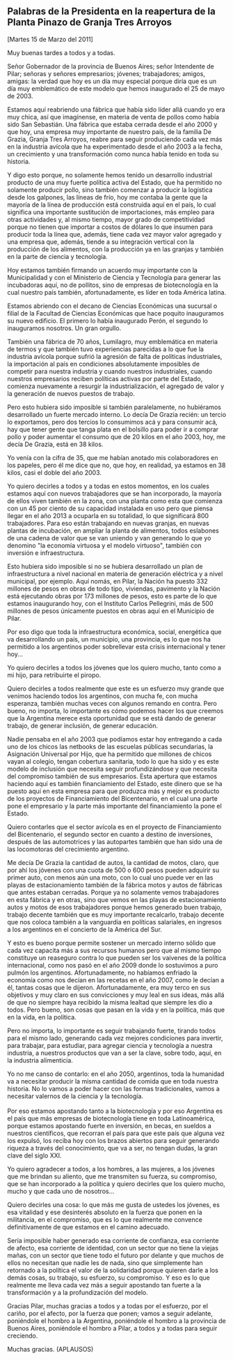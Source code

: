 Palabras de la Presidenta en la reapertura de la Planta Pinazo de Granja Tres Arroyos
-------------------------------------------------------------------------------------

[Martes 15 de Marzo del 2011]

Muy buenas tardes a todos y a todas.

Señor Gobernador de la provincia de Buenos Aires; señor Intendente de
Pilar; señoras y señores empresarios; jóvenes; trabajadores; amigos,
amigas: la verdad que hoy es un día muy especial porque diría que es un
día muy emblemático de este modelo que hemos inaugurado el 25 de mayo de
2003.

Estamos aquí reabriendo una fábrica que había sido líder allá cuando yo
era muy chica, así que imagínense, en materia de venta de pollos como
había sido San Sebastián. Una fábrica que estaba cerrada desde el año
2000 y que hoy, una empresa muy importante de nuestro país, de la
familia De Grazia, Granja Tres Arroyos, reabre para seguir produciendo
cada vez más en la industria avícola que ha experimentado desde el año
2003 a la fecha, un crecimiento y una transformación como nunca había
tenido en toda su historia.

Y digo esto porque, no solamente hemos tenido un desarrollo industrial
producto de una muy fuerte política activa del Estado, que ha permitido
no solamente producir pollo, sino también comenzar a producir la
logística desde los galpones, las líneas de frío, hoy me contaba la
gente que la mayoría de la línea de producción está construida aquí en
el país, lo cual significa una importante sustitución de importaciones,
más empleo para otras actividades y, al mismo tiempo, mayor grado de
competitividad porque no tienen que importar a costos de dólares lo que
insumen para producir toda la línea que, además, tiene cada vez mayor
valor agregado y una empresa que, además, tiende a su integración
vertical con la producción de los alimentos, con la producción ya en las
granjas y también en la parte de ciencia y tecnología.

Hoy estamos también firmando un acuerdo muy importante con la
Municipalidad y con el Ministerio de Ciencia y Tecnología para generar
las incubadoras aquí, no de pollitos, sino de empresas de biotecnología
en la cual nuestro país también, afortunadamente, es líder en toda
América latina.

Estamos abriendo con el decano de Ciencias Económicas una sucursal o
filial de la Facultad de Ciencias Económicas que hace poquito
inauguramos su nuevo edificio. El primero lo había inaugurado Perón, el
segundo lo inauguramos nosotros. Un gran orgullo.

También una fábrica de 70 años, Lumilagro, muy emblemática en materia de
termos y que también tuvo experiencias parecidas a lo que fue la
industria avícola porque sufrió la agresión de falta de políticas
industriales, la importación al país en condiciones absolutamente
imposibles de competir para nuestra industria y cuando nuestros
industriales, cuando nuestros empresarios reciben políticas activas por
parte del Estado, comienza nuevamente a resurgir la industrialización,
el agregado de valor y la generación de nuevos puestos de trabajo.

Pero esto hubiera sido imposible si también paralelamente, no hubiéramos
desarrollado un fuerte mercado interno. Lo decía De Grazia recién: un
tercio lo exportamos, pero dos tercios lo consumimos acá y para consumir
acá, hay que tener gente que tanga plata en el bolsillo para poder ir a
comprar pollo y poder aumentar el consumo que de 20 kilos en el año
2003, hoy, me decía De Grazia, está en 38 kilos.

Yo venía con la cifra de 35, que me habían anotado mis colaboradores en
los papeles, pero él me dice que no, que hoy, en realidad, ya estamos en
38 kilos, casi el doble del año 2003.

Yo quiero decirles a todos y a todas en estos momentos, en los cuales
estamos aquí con nuevos trabajadores que se han incorporado, la mayoría
de ellos viven también en la zona, con una planta como esta que comienza
con un 45 por ciento de su capacidad instalada en uso pero que piensa
llegar en el año 2013 a ocuparla en su totalidad, lo que significará 800
trabajadores. Para eso están trabajando en nuevas granjas, en nuevas
plantas de incubación, en ampliar la planta de alimentos, todos
eslabones de una cadena de valor que se van uniendo y van generando lo
que yo denomino "la economía virtuosa y el modelo virtuoso", también con
inversión e infraestructura.

Esto hubiera sido imposible si no se hubiera desarrollado un plan de
infraestructura a nivel nacional en materia de generación eléctrica y a
nivel municipal, por ejemplo. Aquí nomás, en Pilar, la Nación ha puesto
332 millones de pesos en obras de todo tipo, viviendas, pavimento y la
Nación está ejecutando obras por 173 millones de pesos, esto es parte de
lo que estamos inaugurando hoy, con el Instituto Carlos Pellegrini, más
de 500 millones de pesos únicamente puestos en obras aquí en el
Municipio de Pilar.

Por eso digo que toda la infraestructura económica, social, energética
que va desarrollando un país, un municipio, una provincia, es lo que nos
ha permitido a los argentinos poder sobrellevar esta crisis
internacional y tener hoy...

Yo quiero decirles a todos los jóvenes que los quiero mucho, tanto como
a mi hijo, para retribuirte el piropo.

Quiero decirles a todos realmente que este es un esfuerzo muy grande que
venimos haciendo todos los argentinos, con mucha fe, con mucha
esperanza, también muchas veces con algunos remando en contra. Pero
bueno, no importa, lo importante es cómo podemos hacer los que creemos
que la Argentina merece esta oportunidad que se está dando de generar
trabajo, de generar inclusión, de generar educación.

Nadie pensaba en el año 2003 que podíamos estar hoy entregando a cada
uno de los chicos las netbooks de las escuelas públicas secundarias, la
Asignación Universal por Hijo, que ha permitido que millones de chicos
vayan al colegio, tengan cobertura sanitaria, todo lo que ha sido y es
este modelo de inclusión que necesita seguir profundizándose y que
necesita del compromiso también de sus empresarios. Esta apertura que
estamos haciendo aquí es también financiamiento del Estado, este dinero
que se ha puesto aquí en esta empresa para que produzca más y mejor es
producto de los proyectos de Financiamiento del Bicentenario, en el cual
una parte pone el empresario y la parte más importante del
financiamiento la pone el Estado.

Quiero contarles que el sector avícola es en el proyecto de
Financiamiento del Bicentenario, el segundo sector en cuanto a destino
de inversiones, después de las automotrices y las autopartes también que
han sido una de las locomotoras del crecimiento argentino.

Me decía De Grazia la cantidad de autos, la cantidad de motos, claro,
que por ahí los jóvenes con una cuota de 500 o 600 pesos pueden adquirir
su primer auto, con menos aún una moto, con lo cual uno puede ver en las
playas de estacionamiento también de la fábrica motos y autos de
fábricas que antes estaban cerradas. Porque ya no solamente vemos
trabajadores en esta fábrica y en otras, sino que vemos en las playas de
estacionamiento autos y motos de esos trabajadores porque hemos generado
buen trabajo, trabajo decente también que es muy importante recalcarlo,
trabajo decente que nos coloca también a la vanguardia en políticas
salariales, en ingresos a los argentinos en el concierto de la América
del Sur.

Y esto es bueno porque permite sostener un mercado interno sólido que
cada vez capacita más a sus recursos humanos pero que al mismo tiempo
constituye un reaseguro contra lo que pueden ser los vaivenes de la
política internacional, como nos pasó en el año 2009 donde lo sostuvimos
a puro pulmón los argentinos. Afortunadamente, no habíamos enfriado la
economía como nos decían en las recetas en el año 2007, como le decían a
él, tantas cosas que le dijeron. Afortunadamente, era muy terco en sus
objetivos y muy claro en sus convicciones y muy leal en sus ideas, más
allá de que no siempre haya recibido la misma lealtad que siempre les
dio a todos. Pero bueno, son cosas que pasan en la vida y en la
política, más que en la vida, en la política.

Pero no importa, lo importante es seguir trabajando fuerte, tirando
todos para el mismo lado, generando cada vez mejores condiciones para
invertir, para trabajar, para estudiar, para agregar ciencia y
tecnología a nuestra industria, a nuestros productos que van a ser la
clave, sobre todo, aquí, en la industria alimenticia.

Yo no me canso de contarlo: en el año 2050, argentinos, toda la
humanidad va a necesitar producir la misma cantidad de comida que en
toda nuestra historia. No lo vamos a poder hacer con las formas
tradicionales, vamos a necesitar valernos de la ciencia y la
tecnología.\
\
 Por eso estamos apostando tanto a la biotecnología y por eso Argentina
es el país que más empresas de biotecnología tiene en toda
Latinoamérica, porque estamos apostando fuerte en inversión, en becas,
en sueldos a nuestros científicos, que recorran el país para que este
país que alguna vez los expulsó, los reciba hoy con los brazos abiertos
para seguir generando riqueza a través del conocimiento, que va a ser,
no tengan dudas, la gran clave del siglo XXI.

Yo quiero agradecer a todos, a los hombres, a las mujeres, a los jóvenes
que me brindan su aliento, que me transmiten su fuerza, su compromiso,
que se han incorporado a la política y quiero decirles que los quiero
mucho, mucho y que cada uno de nosotros...

Quiero decirles una cosa: lo que más me gusta de ustedes los jóvenes, es
esa vitalidad y ese desinterés absoluto en la fuerza que ponen en la
militancia, en el compromiso, que es lo que realmente me convence
definitivamente de que estamos en el camino adecuado.

Sería imposible haber generado esa corriente de confianza, esa corriente
de afecto, esa corriente de identidad, con un sector que no tiene la
viejas mañas, con un sector que tiene todo el futuro por delante y que
muchos de ellos no necesitan que nadie les de nada, sino que simplemente
han retornado a la política el valor de la solidaridad porque quieren
darle a los demás cosas, su trabajo, su esfuerzo, su compromiso. Y eso
es lo que realmente me lleva cada vez más a seguir apostando tan fuerte
a la transformación y a la profundización del modelo.

Gracias Pilar, muchas gracias a todos y a todas por el esfuerzo, por el
cariño, por el afecto, por la fuerza que ponen; vamos a seguir adelante,
poniéndole el hombro a la Argentina, poniéndole el hombro a la provincia
de Buenos Aires, poniéndole el hombro a Pilar, a todos y a todas para
seguir creciendo.

Muchas gracias. (APLAUSOS)

 
